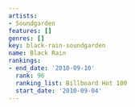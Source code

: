 ```yaml
---
artists:
- Soundgarden
features: []
genres: []
key: black-rain-soundgarden
name: Black Rain
rankings:
- end_date: '2010-09-10'
  rank: 96
  ranking_list: Billboard Hot 100
  start_date: '2010-09-04'
---
```



